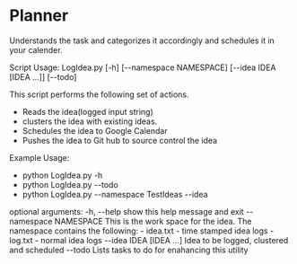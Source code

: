 # Planner
Understands the task and categorizes it accordingly and schedules it in your calender. 


Script Usage:
LogIdea.py [-h] [--namespace NAMESPACE] [--idea IDEA [IDEA ...]]
                  [--todo]

This script performs the following set of actions.
* Reads the idea(logged input string)
* clusters the idea with existing ideas.
* Schedules the idea to Google Calendar
* Pushes the idea to Git hub to source control the idea

Example Usage: 
* python LogIdea.py -h
* python LogIdea.py --todo
* python LogIdea.py --namespace TestIdeas --idea <Idea without quotes>

optional arguments:
  -h, --help            show this help message and exit
  --namespace NAMESPACE
                        This is the work space for the idea. The namespace
                        contains the following: - idea.txt - time stamped idea
                        logs - log.txt - normal idea logs
  --idea IDEA [IDEA ...]
                        Idea to be logged, clustered and scheduled
  --todo                Lists tasks to do for enahancing this utility

